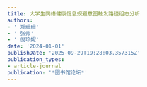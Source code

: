 ```yaml
---
title: 大学生网络健康信息规避意图触发路径组态分析
authors:
- ' 郑珊珊'
- ' 张帅'
- ' 倪珍妮'
date: '2024-01-01'
publishDate: '2025-09-29T19:28:03.357315Z'
publication_types:
- article-journal
publication: '*图书馆论坛*'
---
```

